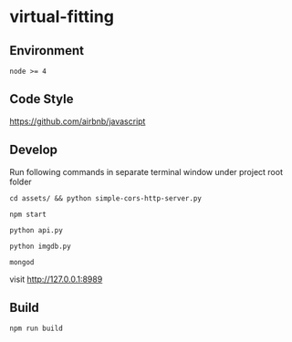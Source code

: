 # virtual-fitting

## Environment

```
node >= 4
```

## Code Style

https://github.com/airbnb/javascript

## Develop

Run following commands in separate terminal window under project root folder

```
cd assets/ && python simple-cors-http-server.py
```
```
npm start
```
```
python api.py
```
```
python imgdb.py
```
```
mongod
```
visit http://127.0.0.1:8989

## Build

```
npm run build
```
